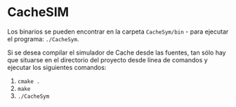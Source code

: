 # CacheSIM

Los binarios se pueden encontrar en la carpeta `CacheSym/bin` - para ejecutar el programa: `./CacheSym`.


Si se desea compilar el simulador de Cache desde las fuentes, tan sólo hay que situarse en el directorio del proyecto desde línea de comandos y ejecutar los siguientes comandos:

1) ``cmake .``
2) ``make``
3) ``./CacheSym``

